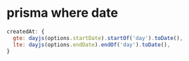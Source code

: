 # prisma where date

```js
createdAt: {
  gte: dayjs(options.startDate).startOf('day').toDate(),
  lte: dayjs(options.endDate).endOf('day').toDate(),
}
```
